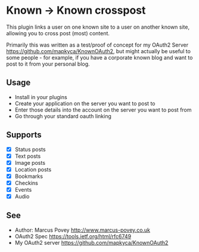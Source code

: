 Known -> Known crosspost
========================

This plugin links a user on one known site to a user on another known site, allowing you to cross post (most) content.

Primarily this was written as a test/proof of concept for my OAuth2 Server <https://github.com/mapkyca/KnownOAuth2>, but might actually be useful to some people - for example, 
if you have a corporate known blog and want to post to it from your personal blog.

Usage
-----

* Install in your plugins
* Create your application on the server you want to post to
* Enter those details into the account on the server you want to post from
* Go through your standard oauth linking

Supports
--------

* [x] Status posts
* [x] Text posts
* [x] Image posts
* [x] Location posts
* [x] Bookmarks
* [x] Checkins
* [x] Events
* [x] Audio

See
---
 * Author: Marcus Povey <http://www.marcus-povey.co.uk> 
 * OAuth2 Spec <https://tools.ietf.org/html/rfc6749>
 * My OAuth2 server <https://github.com/mapkyca/KnownOAuth2>

